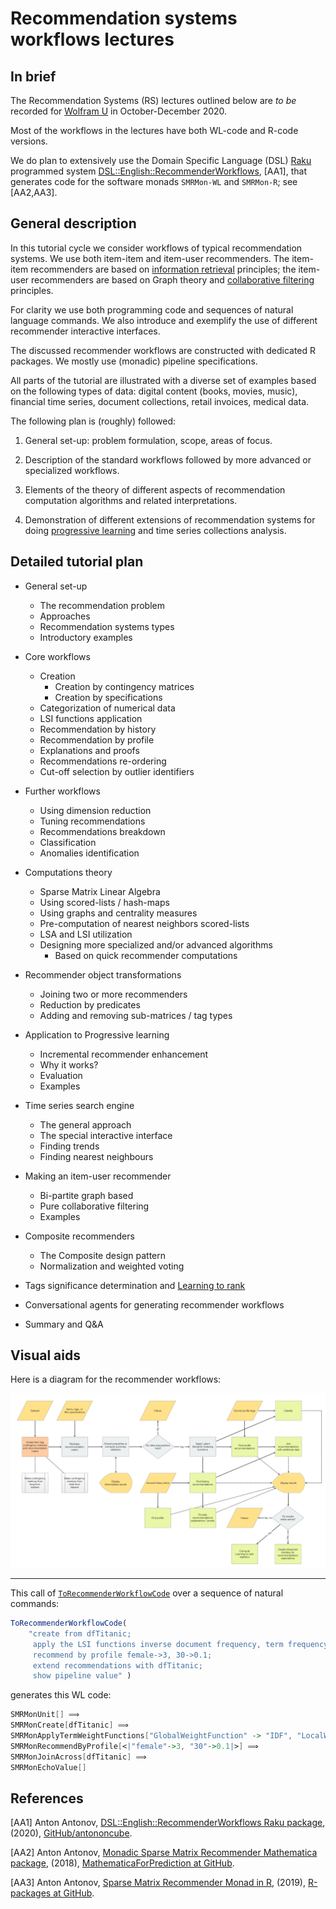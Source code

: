 # Recommendation systems workflows lectures

## In brief

The Recommendation Systems (RS) lectures outlined below are *to be* recorded for 
[Wolfram U](https://www.wolfram.com/wolfram-u/) 
in October-December 2020.

Most of the workflows in the lectures have both WL-code and R-code versions.

We do plan to extensively use the Domain Specific Language (DSL) 
[Raku](https://www.raku.org) 
programmed system 
[DSL::English::RecommenderWorkflows](https://github.com/antononcube/Raku-DSL-English-RecommenderWorkflows), \[AA1\], 
that generates code for the software monads `SMRMon-WL` and `SMRMon-R`; see \[AA2,AA3\].

## General description

In this tutorial cycle we consider workflows of typical recommendation systems.
We use both item-item and item-user recommenders. The item-item recommenders are 
based on 
[information retrieval](https://en.wikipedia.org/wiki/Information_retrieval)
principles; the item-user recommenders are based
on Graph theory and 
[collaborative filtering](https://en.wikipedia.org/wiki/Collaborative_filtering) 
principles.  

For clarity we use both programming code and sequences of natural language commands. 
We also introduce and exemplify the use of different recommender interactive interfaces.

The discussed recommender workflows are constructed with dedicated R packages. 
We mostly use (monadic) pipeline specifications.

All parts of the tutorial are illustrated with a diverse set of examples based on 
the following types of data: digital content (books, movies, music), 
financial time series, document collections, retail invoices, medical data.

The following plan is (roughly) followed:

1. General set-up: problem formulation, scope, areas of focus.

2. Description of the standard workflows followed by more advanced or 
specialized workflows. 

3. Elements of the theory of different aspects of recommendation computation
algorithms and related interpretations. 

4. Demonstration of different extensions of recommendation systems for doing
[progressive learning](https://en.wikipedia.org/wiki/Online_machine_learning)
and time series collections analysis.
 
 
## Detailed tutorial plan 

- General set-up
   - The recommendation problem
   - Approaches
   - Recommendation systems types
   - Introductory examples

- Core workflows
   - Creation
      - Creation by contingency matrices
      - Creation by specifications
   - Categorization of numerical data
   - LSI functions application
   - Recommendation by history
   - Recommendation by profile
   - Explanations and proofs
   - Recommendations re-ordering
   - Cut-off selection by outlier identifiers
   
- Further workflows
   - Using dimension reduction
   - Tuning recommendations
   - Recommendations breakdown
   - Classification
   - Anomalies identification
   
- Computations theory
   - Sparse Matrix Linear Algebra
   - Using scored-lists / hash-maps
   - Using graphs and centrality measures
   - Pre-computation of nearest neighbors scored-lists
   - LSA and LSI utilization
   - Designing more specialized and/or advanced algorithms
     - Based on quick recommender computations
   
- Recommender object transformations
  - Joining two or more recommenders
  - Reduction by predicates
  - Adding and removing sub-matrices / tag types
  
- Application to Progressive learning 
  - Incremental recommender enhancement
  - Why it works?
  - Evaluation
  - Examples
  
- Time series search engine
  - The general approach
  - The special interactive interface
  - Finding trends
  - Finding nearest neighbours
  
- Making an item-user recommender
  - Bi-partite graph based
  - Pure collaborative filtering
  - Examples
  
- Composite recommenders
  - The Composite design pattern
  - Normalization and weighted voting
  
- Tags significance determination and 
[Learning to rank](https://en.wikipedia.org/wiki/Learning_to_rank)

- Conversational agents for generating recommender workflows

- Summary and Q&A
  

## Visual aids

Here is a diagram for the recommender workflows:

![SMR-workflows](https://github.com/antononcube/SimplifiedMachineLearningWorkflows-book/blob/master/Part-2-Monadic-Workflows/Diagrams/A-monad-for-Sparse-Matrix-Recommender-workflows/SMR-workflows.jpeg?raw=true)

---
 
This call of 
[`ToRecommenderWorkflowCode`](https://github.com/antononcube/Raku-DSL-English-RecommenderWorkflows)
over a sequence of natural commands:

```r
ToRecommenderWorkflowCode( 
    "create from dfTitanic; 
     apply the LSI functions inverse document frequency, term frequency, and cosine;
     recommend by profile female->3, 30->0.1; 
     extend recommendations with dfTitanic; 
     show pipeline value" )
```
generates this WL code:

```mathematica
SMRMonUnit[] ⟹ 
SMRMonCreate[dfTitanic] ⟹
SMRMonApplyTermWeightFunctions["GlobalWeightFunction" -> "IDF", "LocalWeightFunction" -> "TermFrequency", "NormalizerFunction" -> "Cosine"] ⟹
SMRMonRecommendByProfile[<|"female"->3, "30"->0.1|>] ⟹
SMRMonJoinAcross[dfTitanic] ⟹
SMRMonEchoValue[]
```

## References

\[AA1\] Anton Antonov, 
[DSL::English::RecommenderWorkflows Raku package](https://github.com/antononcube/Raku-DSL-English-RecommenderWorkflows), 
(2020), 
[GitHub/antononcube](https://github.com/antononcube).

\[AA2\] Anton Antonov,
[Monadic Sparse Matrix Recommender Mathematica package](https://github.com/antononcube/MathematicaForPrediction/blob/master/MonadicProgramming/MonadicSparseMatrixRecommender.m),
(2018),
[MathematicaForPrediction at GitHub](https://github.com/antononcube/MathematicaForPrediction).

\[AA3\] Anton Antonov,
[Sparse Matrix Recommender Monad in R](https://github.com/antononcube/R-packages/tree/master/SMRMon-R),
(2019),
[R-packages at GitHub](https://github.com/antononcube/R-packages).